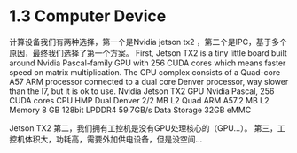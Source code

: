 # 1.3 Computer Device

计算设备我们有两种选择，第一个是Nvidia jetson tx2 ，第二个是IPC，基于多个原因，最终我们选择了第一个方案。
First, Jetson TX2 is a tiny little board built around Nvidia Pascal-family GPU with 256 CUDA cores which means faster speed on matrix multiplication. The CPU complex consists of a Quad-core A57 ARM processor connected to a dual core Denver processor, way slower than the I7, but it is ok to use.
	Nvidia Jetson TX2
GPU	Nvidia Pascal, 256 CUDA cores
CPU	HMP Dual Denver 2/2 MB L2
	Quad ARM A57.2 MB L2
Memory	8 GB 128bit LPDDR4 59.7GB/s
Data Storage	32GB eMMC

Jetson TX2
第二，我们拥有工控机是没有GPU处理核心的（GPU…）。
第三，工控机体积大，功耗高，需要外加供电设备，但是没空间…

